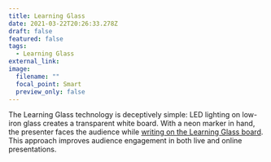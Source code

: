 ```yaml
---
title: Learning Glass
date: 2021-03-22T20:26:33.278Z
draft: false
featured: false
tags:
  - Learning Glass
external_link:
image:
  filename: ""
  focal_point: Smart
  preview_only: false
---
```

The Learning Glass technology is deceptively simple: LED lighting on low-iron glass creates a transparent white board. With a neon marker in hand, the presenter faces the audience while [writing on the Learning Glass board](https://www.youtube.com/channel/UCalRcNZ0C0lE1TMmqlyO-fw/videos). This approach improves audience engagement in both live and online presentations.